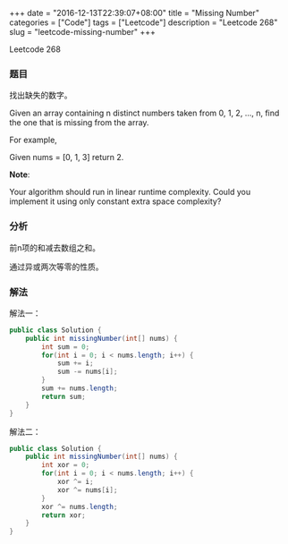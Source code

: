 +++
date = "2016-12-13T22:39:07+08:00"
title = "Missing Number"
categories = ["Code"]
tags = ["Leetcode"]
description = "Leetcode 268"
slug = "leetcode-missing-number"
+++


Leetcode 268

### 题目

找出缺失的数字。

Given an array containing n distinct numbers taken from 0, 1, 2, ..., n, find the one that is missing from the array.

For example,

Given nums = [0, 1, 3] return 2.

__Note__:

Your algorithm should run in linear runtime complexity. Could you implement it using only constant extra space complexity?

### 分析

前n项的和减去数组之和。

通过异或两次等零的性质。

### 解法

解法一：

```java
public class Solution {
    public int missingNumber(int[] nums) {
        int sum = 0;
        for(int i = 0; i < nums.length; i++) {
            sum += i;
            sum -= nums[i];
        }
        sum += nums.length;
        return sum;
    }
}
```

解法二：

```java
public class Solution {
    public int missingNumber(int[] nums) {
        int xor = 0;
        for(int i = 0; i < nums.length; i++) {
            xor ^= i;
            xor ^= nums[i];
        }
        xor ^= nums.length;
        return xor;
    }
}
```